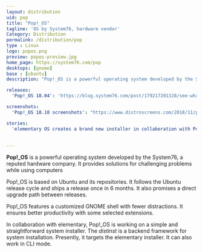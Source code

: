 ```yaml
---
layout: distribution
uid: pop
title: "Pop!_OS"
tagline: 'OS by System76, hardware vendor'
Category: Distribution
permalink: /distribution/pop
type : Linux
logo: popos.png
preview: popos-preview.jpg
home_page: https://system76.com/pop
desktops: [gnome]
base : [ubuntu]
description: "Pop!_OS is a powerful operating system developed by the System76, a reputed hardware company. It provides solutions for the challenging problems while using computers"

releases:
  'Pop!_OS 18.04': 'https://blog.system76.com/post/179217201328/see-what-changes-have-been-orbiting-popos'

screenshots:
  'Pop!_OS 18.10 screenshots': "https://www.distroscreens.com/2018/11/popos-1810-screenshots.html"

stories:
  'elementary OS creates a brand new installer in collaboration with Pop!_OS': "https://www.open-source-feed.com/2018/02/elementary-os-creates-brand-new.html"
    
    
---
```


**Pop!_OS** is a powerful operating system developed by the System76, a reputed hardware company. It provides solutions for challenging problems while using computers

Pop!_OS is based on Ubuntu and its repositories. It follows the Ubuntu release cycle and ships a release once in 6 months. It also promises a direct upgrade path between releases.

Pop!_OS features a customized GNOME shell with fewer distractions. It ensures better productivity with some selected extensions.

In collaboration with elementary, Pop!_OS is working on a simple and straightforward system installer. The *distinst* is a backend framework for system installation. Presently, it targets the elementary installer. It can also work in CLI mode.